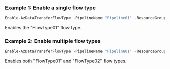 ### Example 1: Enable a single flow type
```powershell
Enable-AzDataTransferFlowType -PipelineName "Pipeline01" -ResourceGroupName "ResourceGroup01" -FlowType "FlowType01"
```

Enables the "FlowType01" flow type.

### Example 2: Enable multiple flow types
```powershell
Enable-AzDataTransferFlowType -PipelineName "Pipeline01" -ResourceGroupName "ResourceGroup01" -FlowType @("FlowType01", "FlowType02")
```

Enables both "FlowType01" and "FlowType02" flow types.

